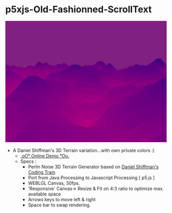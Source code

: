 # p5xjs-Old-Fashionned-ScrollText

![OldFashionned-ScrollText](https://github.com/CaptainFurax/p5js-Perlin-3D-Terrain/blob/main/rsc/CPT2204022353-1268x951.png)

+ A Daniel Shiffman's 3D Terrain variation...with own private colors :)
  + [.oO° Online Demo °Oo.](https://captainfurax.github.io/p5js-Perlin-3D-Terrain/)
  + Specs : 
    + Perlin Noise 3D Terrain Generator based on [Daniel Shiffman's Coding Train](https://www.youtube.com/watch?v=IKB1hWWedMk)
    + Port from Java Processing to Javascript Processing [ p5.js ]
    + WEBLGL Canvas, 30fps.
    + 'Responsive' Canvas-> Resize & Fit on 4:3 ratio to optimize max. available space
    + Arrows keys to move left & right
    + Space bar to swap rendering.
